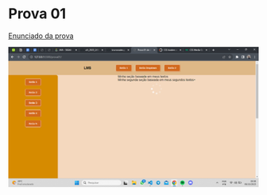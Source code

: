 # Prova 01

[Enunciado da prova](https://github.com/jeffersoncarvalho/ufc_2023_2/blob/main/LMS/PROVA01.pdf)

![Como ficou](https://github.com/brunossales/brunossales.github.io/blob/main/prova01/img/comoFicou.png)

